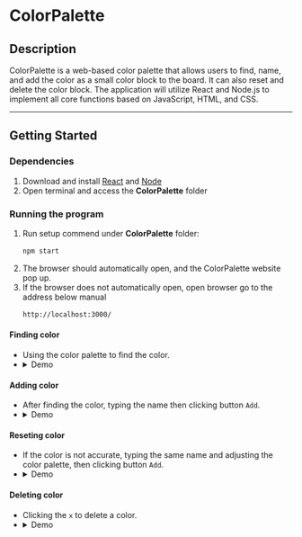 # ColorPalette

## Description
ColorPalette is a web-based color palette that allows users to find,  name, and add the color as a small color block to the board. It can also reset and delete the color block. The application will utilize React and Node.js to implement all core functions based on JavaScript, HTML, and CSS.

---
## Getting Started

### Dependencies
1. Download and install [React](https://reactjs.org/) and [Node](https://nodejs.org/)
2. Open terminal and access the **ColorPalette** folder

### Running the program
1. Run setup commend under **ColorPalette** folder:
    ```bash
    npm start
    ```
2. The browser should automatically open, and the ColorPalette website pop up.
3. If the browser does not automatically open, open browser go to the address below manual
    ```HTML
    http://localhost:3000/
    ```

#### Finding color
* Using the color palette to find the color.
* <details><summary>Demo</summary>
    <center>
        <img alin = "center" src="./gif/Find color.gif">
    </center>
</details>

#### Adding color
* After finding the color, typing the name then clicking button ```Add```.
* <details><summary>Demo</summary>
    <center>
        <img alin = "center" src="./gif/Add color.gif">
    </center>
</details>

#### Reseting color
* If the color is not accurate, typing the same name and adjusting the color palette, then clicking button ```Add```.
* <details><summary>Demo</summary>
    <center>
        <img alin = "center" src="./gif/Reset color.gif">
    </center>
</details>

#### Deleting color
* Clicking the ```x``` to delete a color.
* <details><summary>Demo</summary>
    <center>
        <img alin = "center" src="./gif/Delete color.gif">
    </center>
</details>